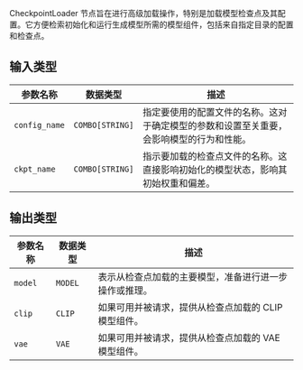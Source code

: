 CheckpointLoader 节点旨在进行高级加载操作，特别是加载模型检查点及其配置。它方便检索初始化和运行生成模型所需的模型组件，包括来自指定目录的配置和检查点。

## 输入类型

| 参数名称     | 数据类型 | 描述                                                         |
| ------------ | -------- | ------------------------------------------------------------ |
| `config_name` | `COMBO[STRING]` | 指定要使用的配置文件的名称。这对于确定模型的参数和设置至关重要，会影响模型的行为和性能。 |
| `ckpt_name`  | `COMBO[STRING]` | 指示要加载的检查点文件的名称。这直接影响初始化的模型状态，影响其初始权重和偏差。 |

## 输出类型

| 参数名称 | 数据类型 | 描述                                       |
| -------- | -------- | ------------------------------------------ |
| `model`  | `MODEL`  | 表示从检查点加载的主要模型，准备进行进一步操作或推理。 |
| `clip`   | `CLIP`   | 如果可用并被请求，提供从检查点加载的 CLIP 模型组件。 |
| `vae`    | `VAE`    | 如果可用并被请求，提供从检查点加载的 VAE 模型组件。 |
